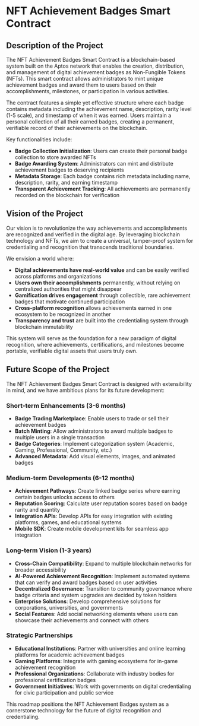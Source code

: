 # NFT Achievement Badges Smart Contract

## Description of the Project

The NFT Achievement Badges Smart Contract is a blockchain-based system built on the Aptos network that enables the creation, distribution, and management of digital achievement badges as Non-Fungible Tokens (NFTs). This smart contract allows administrators to mint unique achievement badges and award them to users based on their accomplishments, milestones, or participation in various activities.

The contract features a simple yet effective structure where each badge contains metadata including the achievement name, description, rarity level (1-5 scale), and timestamp of when it was earned. Users maintain a personal collection of all their earned badges, creating a permanent, verifiable record of their achievements on the blockchain.

Key functionalities include:
- **Badge Collection Initialization**: Users can create their personal badge collection to store awarded NFTs
- **Badge Awarding System**: Administrators can mint and distribute achievement badges to deserving recipients
- **Metadata Storage**: Each badge contains rich metadata including name, description, rarity, and earning timestamp
- **Transparent Achievement Tracking**: All achievements are permanently recorded on the blockchain for verification

## Vision of the Project

Our vision is to revolutionize the way achievements and accomplishments are recognized and verified in the digital age. By leveraging blockchain technology and NFTs, we aim to create a universal, tamper-proof system for credentialing and recognition that transcends traditional boundaries.

We envision a world where:
- **Digital achievements have real-world value** and can be easily verified across platforms and organizations
- **Users own their accomplishments** permanently, without relying on centralized authorities that might disappear
- **Gamification drives engagement** through collectible, rare achievement badges that motivate continued participation
- **Cross-platform recognition** allows achievements earned in one ecosystem to be recognized in another
- **Transparency and trust** are built into the credentialing system through blockchain immutability

This system will serve as the foundation for a new paradigm of digital recognition, where achievements, certifications, and milestones become portable, verifiable digital assets that users truly own.

## Future Scope of the Project

The NFT Achievement Badges Smart Contract is designed with extensibility in mind, and we have ambitious plans for its future development:

### Short-term Enhancements (3-6 months)
- **Badge Trading Marketplace**: Enable users to trade or sell their achievement badges
- **Batch Minting**: Allow administrators to award multiple badges to multiple users in a single transaction
- **Badge Categories**: Implement categorization system (Academic, Gaming, Professional, Community, etc.)
- **Advanced Metadata**: Add visual elements, images, and animated badges

### Medium-term Developments (6-12 months)
- **Achievement Pathways**: Create linked badge series where earning certain badges unlocks access to others
- **Reputation Scoring**: Calculate user reputation scores based on badge rarity and quantity
- **Integration APIs**: Develop APIs for easy integration with existing platforms, games, and educational systems
- **Mobile SDK**: Create mobile development kits for seamless app integration

### Long-term Vision (1-3 years)
- **Cross-Chain Compatibility**: Expand to multiple blockchain networks for broader accessibility
- **AI-Powered Achievement Recognition**: Implement automated systems that can verify and award badges based on user activities
- **Decentralized Governance**: Transition to community governance where badge criteria and system upgrades are decided by token holders
- **Enterprise Solutions**: Develop comprehensive solutions for corporations, universities, and governments
- **Social Features**: Add social networking elements where users can showcase their achievements and connect with others

### Strategic Partnerships
- **Educational Institutions**: Partner with universities and online learning platforms for academic achievement badges
- **Gaming Platforms**: Integrate with gaming ecosystems for in-game achievement recognition
- **Professional Organizations**: Collaborate with industry bodies for professional certification badges
- **Government Initiatives**: Work with governments on digital credentialing for civic participation and public service

This roadmap positions the NFT Achievement Badges system as a cornerstone technology for the future of digital recognition and credentialing.
